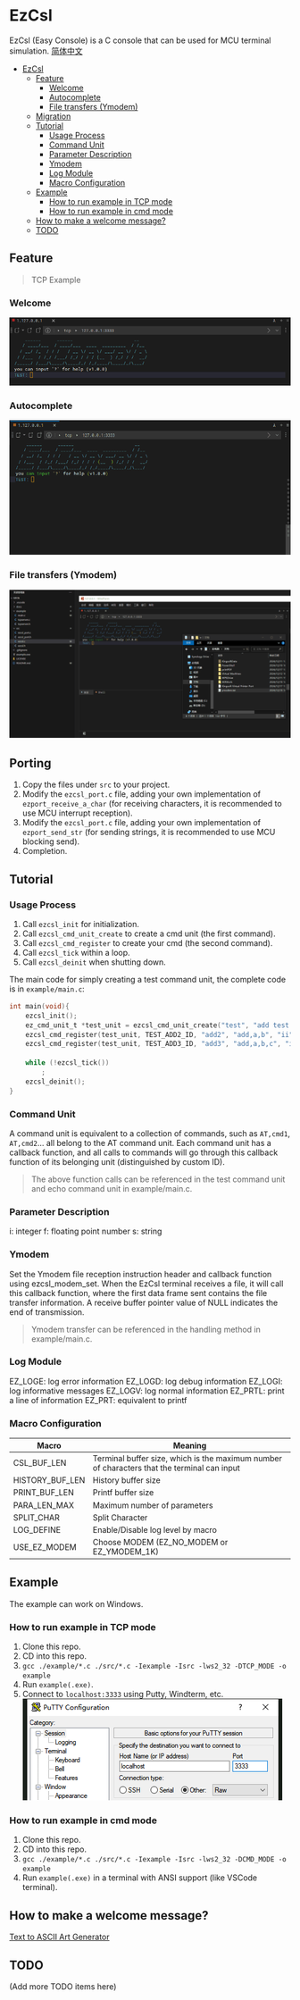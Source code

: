 # EzCsl
EzCsl (Easy Console) is a C console that can be used for MCU terminal simulation. [简体中文](./README-zh.md)

- [EzCsl](#ezcsl)
  * [Feature](#feature)
    + [Welcome](#welcome)
    + [Autocomplete](#autocomplete)
    + [File transfers (Ymodem)](#file-transfers--ymodem-)
  * [Migration](#migration)
  * [Tutorial](#tutorial)
    + [Usage Process](#usage-process)
    + [Command Unit](#command-unit)
    + [Parameter Description](#parameter-description)
    + [Ymodem](#ymodem)
    + [Log Module](#log-module)
    + [Macro Configuration](#macro-configuration)
  * [Example](#example)
    + [How to run example in TCP mode](#how-to-run-example-in-tcp-mode)
    + [How to run example in cmd mode](#how-to-run-example-in-cmd-mode)
  * [How to make a welcome message?](#how-to-make-a-welcome-message-)
  * [TODO](#todo)


## Feature
> TCP Example 
### Welcome
![](./docs/screenshot/welcome.png)

### Autocomplete
![](./docs/screenshot/autocomplete.gif)

### File transfers (Ymodem)
![](./docs/screenshot/modem.gif)

## Porting
1. Copy the files under `src` to your project.
2. Modify the `ezcsl_port.c` file, adding your own implementation of `ezport_receive_a_char` (for receiving characters, it is recommended to use MCU interrupt reception).
3. Modify the `ezcsl_port.c` file, adding your own implementation of `ezport_send_str` (for sending strings, it is recommended to use MCU blocking send).
4. Completion.


## Tutorial
### Usage Process
1. Call `ezcsl_init` for initialization.
2. Call `ezcsl_cmd_unit_create` to create a cmd unit (the first command).
3. Call `ezcsl_cmd_register` to create your cmd (the second command).
4. Call `ezcsl_tick` within a loop.
5. Call `ezcsl_deinit` when shutting down.

The main code for simply creating a test command unit, the complete code is in `example/main.c`:

```c
int main(void){
    ezcsl_init();
    ez_cmd_unit_t *test_unit = ezcsl_cmd_unit_create("test", "add test callback", 0, test_cmd_callback);
    ezcsl_cmd_register(test_unit, TEST_ADD2_ID, "add2", "add,a,b", "ii");
    ezcsl_cmd_register(test_unit, TEST_ADD3_ID, "add3", "add,a,b,c", "iii");

    while (!ezcsl_tick())
        ;
    ezcsl_deinit();
}
```

### Command Unit
A command unit is equivalent to a collection of commands, such as `AT,cmd1`, `AT,cmd2`... all belong to the AT command unit. Each command unit has a callback function, and all calls to commands will go through this callback function of its belonging unit (distinguished by custom ID).

> The above function calls can be referenced in the test command unit and echo command unit in example/main.c.

### Parameter Description
i: integer
f: floating point number
s: string

### Ymodem
Set the Ymodem file reception instruction header and callback function using ezcsl_modem_set. When the EzCsl terminal receives a file, it will call this callback function, where the first data frame sent contains the file transfer information. A receive buffer pointer value of NULL indicates the end of transmission.

> Ymodem transfer can be referenced in the handling method in example/main.c.

### Log Module
EZ_LOGE: log error information
EZ_LOGD: log debug information
EZ_LOGI: log informative messages
EZ_LOGV: log normal information
EZ_PRTL: print a line of information
EZ_PRT: equivalent to printf

### Macro Configuration
| Macro | Meaning |
| --- | --- |
| CSL_BUF_LEN | Terminal buffer size, which is the maximum number of characters that the terminal can input |
| HISTORY_BUF_LEN | History buffer size |
| PRINT_BUF_LEN | Printf buffer size |
| PARA_LEN_MAX | Maximum number of parameters |
| SPLIT_CHAR | Split Character |
| LOG_DEFINE | Enable/Disable log level by macro |
| USE_EZ_MODEM | Choose MODEM (EZ_NO_MODEM or EZ_YMODEM_1K) |

## Example
The example can work on Windows.

### How to run example in TCP mode
1. Clone this repo.
2. CD into this repo.
3. `gcc ./example/*.c ./src/*.c -Iexample -Isrc -lws2_32 -DTCP_MODE -o example`
4. Run `example(.exe)`.
5. Connect to `localhost:3333` using Putty, Windterm, etc.
![](./docs/screenshot/puttycfg.png)

### How to run example in cmd mode
1. Clone this repo.
2. CD into this repo.
3. `gcc ./example/*.c ./src/*.c -Iexample -Isrc -lws2_32 -DCMD_MODE -o example`
4. Run `example(.exe)` in a terminal with ANSI support (like VSCode terminal).

## How to make a welcome message?
[Text to ASCII Art Generator](https://patorjk.com/software/taag/)

## TODO
(Add more TODO items here)